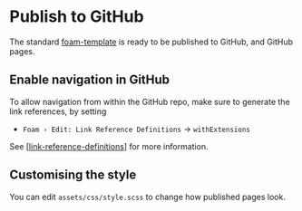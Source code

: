 # Publish to GitHub

The standard [foam-template](https://github.com/foambubble/foam-template) is ready to be published to GitHub, and GitHub pages.

## Enable navigation in GitHub

To allow navigation from within the GitHub repo, make sure to generate the link references, by setting

- `Foam › Edit: Link Reference Definitions` -> `withExtensions`

See [[link-reference-definitions]] for more information.

## Customising the style

You can edit `assets/css/style.scss` to change how published pages look.


[//begin]: # "Autogenerated link references for markdown compatibility"
[link-reference-definitions]: ../features/link-reference-definitions "Link Reference Definitions"
[//end]: # "Autogenerated link references"